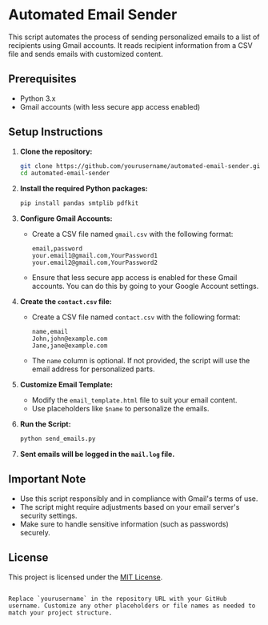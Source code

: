 # Automated Email Sender

This script automates the process of sending personalized emails to a list of recipients using Gmail accounts. It reads recipient information from a CSV file and sends emails with customized content.

## Prerequisites

- Python 3.x
- Gmail accounts (with less secure app access enabled)

## Setup Instructions

1. **Clone the repository:**
   ```bash
   git clone https://github.com/yourusername/automated-email-sender.git
   cd automated-email-sender
   ```

2. **Install the required Python packages:**
   ```bash
   pip install pandas smtplib pdfkit
   ```

3. **Configure Gmail Accounts:**
   - Create a CSV file named `gmail.csv` with the following format:
     ```csv
     email,password
     your.email1@gmail.com,YourPassword1
     your.email2@gmail.com,YourPassword2
     ```
   - Ensure that less secure app access is enabled for these Gmail accounts. You can do this by going to your Google Account settings.

4. **Create the `contact.csv` file:**
   - Create a CSV file named `contact.csv` with the following format:
     ```csv
     name,email
     John,john@example.com
     Jane,jane@example.com
     ```
   - The `name` column is optional. If not provided, the script will use the email address for personalized parts.

5. **Customize Email Template:**
   - Modify the `email_template.html` file to suit your email content.
   - Use placeholders like `$name` to personalize the emails.

6. **Run the Script:**
   ```bash
   python send_emails.py
   ```

7. **Sent emails will be logged in the `mail.log` file.**

## Important Note

- Use this script responsibly and in compliance with Gmail's terms of use.
- The script might require adjustments based on your email server's security settings.
- Make sure to handle sensitive information (such as passwords) securely.

## License

This project is licensed under the [MIT License](LICENSE).
```

Replace `yourusername` in the repository URL with your GitHub username. Customize any other placeholders or file names as needed to match your project structure.